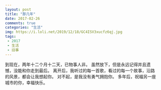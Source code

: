 ```yaml
---
layout: post
title: "那几年"
date: 2017-02-26
comments: true
categories: "生活"
img: https://i.loli.net/2019/12/18/GC4ISV3xucfz6qj.jpg
tags:
 - 2017
 - 生活
 - 旧事
---
```



到现在，两年十二个月十二天，已物事人非。
虽然放下，但是永远记得并且遗憾，没能和你走到最后。
离开后，我听过的每一首歌，看过的每一个故事，沿路的风景，都会让我想起你。
对不起，是我没有勇气拥抱你。
多年后，祝福另一座城市的你，幸福快乐。
